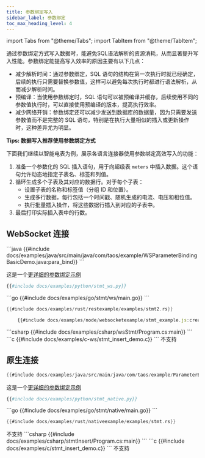 ```yaml
---
title: 参数绑定写入
sidebar_label: 参数绑定
toc_max_heading_level: 4
---
```


import Tabs from "@theme/Tabs";
import TabItem from "@theme/TabItem";

通过参数绑定方式写入数据时，能避免SQL语法解析的资源消耗，从而显著提升写入性能。参数绑定能提高写入效率的原因主要有以下几点：

- 减少解析时间：通过参数绑定，SQL 语句的结构在第一次执行时就已经确定，后续的执行只需要替换参数值，这样可以避免每次执行时都进行语法解析，从而减少解析时间。  
- 预编译：当使用参数绑定时，SQL 语句可以被预编译并缓存，后续使用不同的参数值执行时，可以直接使用预编译的版本，提高执行效率。  
- 减少网络开销：参数绑定还可以减少发送到数据库的数据量，因为只需要发送参数值而不是完整的 SQL 语句，特别是在执行大量相似的插入或更新操作时，这种差异尤为明显。 

**Tips: 数据写入推荐使用参数绑定方式**

下面我们继续以智能电表为例，展示各语言连接器使用参数绑定高效写入的功能：
1. 准备一个参数化的 SQL 插入语句，用于向超级表 `meters` 中插入数据。这个语句允许动态地指定子表名、标签和列值。
2. 循环生成多个子表及其对应的数据行。对于每个子表：
    - 设置子表的名称和标签值（分组 ID 和位置）。
    - 生成多行数据，每行包括一个时间戳、随机生成的电流、电压和相位值。
    - 执行批量插入操作，将这些数据行插入到对应的子表中。
3. 最后打印实际插入表中的行数。 

## WebSocket 连接
<Tabs defaultValue="java" groupId="lang">
<TabItem value="java" label="Java">
```java
{{#include docs/examples/java/src/main/java/com/taos/example/WSParameterBindingBasicDemo.java:para_bind}}
```


这是一个[更详细的参数绑定示例](https://github.com/taosdata/TDengine/blob/main/docs/examples/java/src/main/java/com/taos/example/WSParameterBindingFullDemo.java)  

</TabItem>
<TabItem label="Python" value="python">

```python
{{#include docs/examples/python/stmt_ws.py}}
```
</TabItem>
<TabItem label="Go" value="go">
```go
{{#include docs/examples/go/stmt/ws/main.go}}
```
</TabItem>
<TabItem label="Rust" value="rust">

```rust
{{#include docs/examples/rust/restexample/examples/stmt2.rs}}
```

</TabItem>
<TabItem label="Node.js" value="node">

```js
    {{#include docs/examples/node/websocketexample/stmt_example.js:createConnect}}
```
</TabItem>
<TabItem label="C#" value="csharp">
```csharp
{{#include docs/examples/csharp/wsStmt/Program.cs:main}}
```
</TabItem>
<TabItem label="C" value="c">
```c
{{#include docs/examples/c-ws/stmt_insert_demo.c}}
```
</TabItem>
<TabItem label="REST API" value="rest">
不支持
</TabItem>   
</Tabs>

## 原生连接
<Tabs  defaultValue="java"  groupId="lang">
<TabItem label="Java" value="java">

```java
{{#include docs/examples/java/src/main/java/com/taos/example/ParameterBindingBasicDemo.java:para_bind}}
```

这是一个[更详细的参数绑定示例](https://github.com/taosdata/TDengine/blob/main/docs/examples/java/src/main/java/com/taos/example/ParameterBindingFullDemo.java)  

</TabItem>
<TabItem label="Python" value="python">

```python
{{#include docs/examples/python/stmt_native.py}}
```
</TabItem>
<TabItem label="Go" value="go">
```go
{{#include docs/examples/go/stmt/native/main.go}}
```
</TabItem>
<TabItem label="Rust" value="rust">

```rust
{{#include docs/examples/rust/nativeexample/examples/stmt.rs}}
```

</TabItem>
<TabItem label="Node.js" value="node">
不支持
</TabItem>
<TabItem label="C#" value="csharp">
```csharp
{{#include docs/examples/csharp/stmtInsert/Program.cs:main}}
```
</TabItem>
<TabItem label="C" value="c">
```c
{{#include docs/examples/c/stmt_insert_demo.c}}
```
</TabItem>
<TabItem label="REST API" value="rest">
不支持
</TabItem>   
</Tabs>

